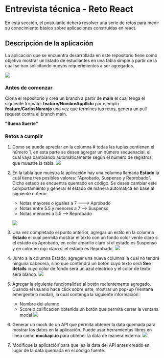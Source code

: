 # Entrevista técnica - Reto React

En esta sección, el postulante deberá resolver una serie de retos para medir su conocimiento básico sobre aplicaciones construidas en react.

## **Descripción de la aplicación**

La aplicación que se encuentra desarrollada en este repositorio tiene como objetivo mostrar un listado de estudiantes en una tabla simple a partir de la cual se iran solicitando nuevos requerimientos a ser agregados.

[![](https://github.com/sajaramillo/Interview/blob/main/React/Images/reto0.png)](https://github.com/sajaramillo/Interview/blob/main/React/Images/reto0.png)

### Antes de comenzar
Clona el repositorio y crea un branch a partir de **main** el cual tenga el siguiente formato: **feature/NombreAppllido** por ejemplo **feature/CarlosNaranjo** una vez que termines tus retos, genera un pull request contra el branch main.

**"Buena Suerte"**

### **Retos a cumplir**

1. Como se puede apreciar en la columna # todas las tuplas contienen el número 1, en esta parte se desea agregar un número secuenacial, el cual vaya cambiando automáticamente según el número de registros que muestre la tabla. [![](https://github.com/sajaramillo/Interview/blob/main/React/Images/reto1.png)](https://github.com/sajaramillo/Interview/blob/main/React/Images/reto1.png)
2. En la tabla que muestra la aplicación hay una columna llamada **Estado** la cuál tiene tres posibles valores: "Aprobado, Suspenso y Reprobado". Dicho estado se encuentra quemado en código. Se desea cambiar este comportamiento y generar el estado de manera automática en base al siguiente criterio:
	- Notas mayores o iguales a 7 ---> Aprobado
	- Notas entre 5.5 y menores a 7 --> Suspenso
	- Notas menores a 5.5 --> Reprobado 
	
	[![](https://github.com/sajaramillo/Interview/blob/main/React/Images/reto2.png)](https://github.com/sajaramillo/Interview/blob/main/React/Images/reto2.png)
3. Una vez completado el punto anterior, agregar un estilo en la columna **Estado** el cual permita mostrar el texto con un fondo color verde claro si el estado es Aprobado, en color amarillo claro si el estado es Suspenso y en color en rojo claro si el estado es Reprobado. [![](https://github.com/sajaramillo/Interview/blob/main/React/Images/reto3.png)](https://github.com/sajaramillo/Interview/blob/main/React/Images/reto3.png)
4. Junto a la columna Estado, agregar una nueva columna la cual no tendrá ninguna cabecera, sino que contendrá un botón cuyo texto será **See details** cuyo color de fondo será un azul electrico y el color de texto será blanco. [![](https://github.com/sajaramillo/Interview/blob/main/React/Images/reto4.png)](https://github.com/sajaramillo/Interview/blob/main/React/Images/reto4.png)
5. Agregar la siguiente funcionalidad al botón recientemente agregado. Cuando el usuario hace click sobre este, mostrar un pop-up (Ventana emergente o modal), la cual contenga la siguiente información:
	- Nombre del alumno
	- Score o calificación obtenida
	 un botón que permita cerrar la ventana modal [![](https://github.com/sajaramillo/Interview/blob/main/React/Images/reto5.png)](https://github.com/sajaramillo/Interview/blob/main/React/Images/reto5.png)
6. Generar un mock de un API que permita obtener la data quemada para mostrar los datos en la aplicación. Puede usar herramientas libres en línea como **mockapi.io** para obtener la data de manera externa. [![](https://github.com/sajaramillo/Interview/blob/main/React/Images/reto6.png)](https://github.com/sajaramillo/Interview/blob/main/React/Images/reto6.png)
7. Modifique la aplicación para que lea la data del API antes creado en lugar de la data quemada en el código fuente.

